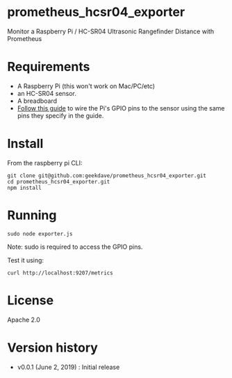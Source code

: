 # prometheus_hcsr04_exporter
Monitor a Raspberry Pi / HC-SR04 Ultrasonic Rangefinder Distance with Prometheus

# Requirements

* A Raspberry Pi (this won't work on Mac/PC/etc)
* an HC-SR04 sensor.
* A breadboard
* [Follow this guide](https://www.modmypi.com/blog/hc-sr04-ultrasonic-range-sensor-on-the-raspberry-pi) to wire the Pi's GPIO pins to the sensor using the same pins they specify in the guide.

# Install

From the raspberry pi CLI:

```
git clone git@github.com:geekdave/prometheus_hcsr04_exporter.git
cd prometheus_hcsr04_exporter.git
npm install
```

# Running

```
sudo node exporter.js
```

Note: sudo is required to access the GPIO pins.

Test it using:

```
curl http://localhost:9207/metrics
```

# License

Apache 2.0

# Version history

* v0.0.1 (June 2, 2019) : Initial release